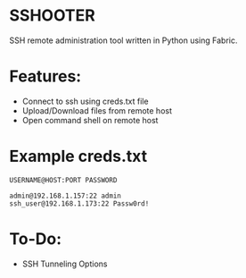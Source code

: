 # SSHOOTER
SSH remote administration tool written in Python using Fabric.

# Features:
  - Connect to ssh using creds.txt file
  - Upload/Download files from remote host
  - Open command shell on remote host


# Example creds.txt

```
USERNAME@HOST:PORT PASSWORD

admin@192.168.1.157:22 admin
ssh_user@192.168.1.173:22 Passw0rd!
```

# To-Do:
  - SSH Tunneling Options
